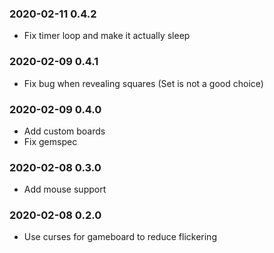 ### 2020-02-11 0.4.2

* Fix timer loop and make it actually sleep

### 2020-02-09 0.4.1

* Fix bug when revealing squares (Set is not a good choice)

### 2020-02-09 0.4.0

* Add custom boards
* Fix gemspec

### 2020-02-08 0.3.0

* Add mouse support

### 2020-02-08 0.2.0

* Use curses for gameboard to reduce flickering
